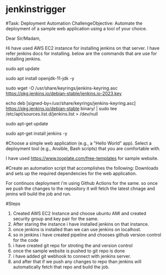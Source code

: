 # jenkinstrigger

#Task: Deployment Automation ChallengeObjective: Automate the deployment of a sample web application using a tool of your choice.

Dear Sir/Madam,

Hi have used AWS EC2 instance for installing jenkins on that server.
I have refer jenkins docs for installing. below are the commands that are use for installing jenkins.

sudo apt update

sudo apt install openjdk-11-jdk -y

sudo wget -O /usr/share/keyrings/jenkins-keyring.asc \
  https://pkg.jenkins.io/debian-stable/jenkins.io-2023.key

echo deb [signed-by=/usr/share/keyrings/jenkins-keyring.asc] \
  https://pkg.jenkins.io/debian-stable binary/ | sudo tee \
  /etc/apt/sources.list.d/jenkins.list > /dev/null

sudo apt-get update

sudo apt-get install jenkins -y

#Choose a simple web application (e.g., a "Hello World" app). Select a deployment tool (e.g., Ansible, Bash scripts) that you are comfortable with.

I have used https://www.tooplate.com/free-templates for sample website.


#Create an automation script that accomplishes the following: Downloads and sets up the required dependencies for the web application.

For continuos deployment i'm using Github Actions for the same. so once we push the changes to the repository it will fetch the latest chnage and jenins will build the job and run.

#Steps

1. Created AWS EC2 Instance and choose ubuntu AMI and created security group and key pair for the same.
2. After staring the instance i have installed jenkins on that instance.
3. once jenkins is installed than we can use jenkins on localhost.
4. so in jenkins i have created pipeline and chooses github version control for the code
5. i have created git repo for stroting the and version control
6. once the sample website is pushed to git repo is done
7. i have added git webhook to connect with jenkins server.
8. and after that if we push any changes to repo than jenkins will automatically fetch that repo and build the job.
